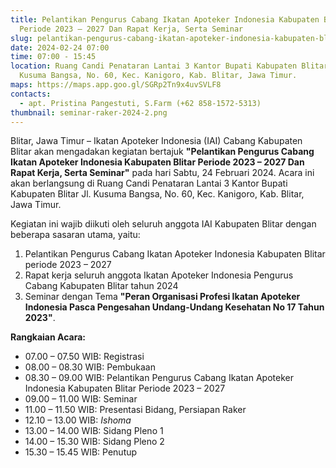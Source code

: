 ```yaml
---
title: Pelantikan Pengurus Cabang Ikatan Apoteker Indonesia Kabupaten Blitar
  Periode 2023 – 2027 Dan Rapat Kerja, Serta Seminar
slug: pelantikan-pengurus-cabang-ikatan-apoteker-indonesia-kabupaten-blitar-periode-2023-2027-dan-rapat-kerja-serta-seminar
date: 2024-02-24 07:00
time: 07:00 - 15:45
location: Ruang Candi Penataran Lantai 3 Kantor Bupati Kabupaten Blitar,  Jl.
  Kusuma Bangsa, No. 60, Kec. Kanigoro, Kab. Blitar, Jawa Timur.
maps: https://maps.app.goo.gl/SGRp2Tn9x4uvSVLF8
contacts:
  - apt. Pristina Pangestuti, S.Farm (+62 858-1572-5313)
thumbnail: seminar-raker-2024-2.png
---
```

Blitar, Jawa Timur – Ikatan Apoteker Indonesia (IAI) Cabang Kabupaten Blitar akan mengadakan kegiatan bertajuk **"Pelantikan Pengurus Cabang Ikatan Apoteker Indonesia Kabupaten Blitar Periode 2023 – 2027 Dan Rapat Kerja, Serta Seminar"** pada hari Sabtu, 24 Februari 2024. Acara ini akan berlangsung di Ruang Candi Penataran Lantai 3 Kantor Bupati Kabupaten Blitar Jl. Kusuma Bangsa, No. 60, Kec. Kanigoro, Kab. Blitar, Jawa Timur.

Kegiatan ini wajib diikuti oleh seluruh anggota IAI Kabupaten Blitar dengan beberapa sasaran utama, yaitu:

1. Pelantikan Pengurus Cabang Ikatan Apoteker Indonesia Kabupaten Blitar periode 2023 – 2027
2. Rapat kerja seluruh anggota Ikatan Apoteker Indonesia Pengurus Cabang Kabupaten Blitar tahun 2024
3. Seminar dengan Tema **"Peran Organisasi Profesi Ikatan Apoteker Indonesia Pasca Pengesahan Undang-Undang Kesehatan No 17 Tahun 2023"**.

**Rangkaian Acara:**

* 07.00 – 07.50 WIB: Registrasi
* 08.00 – 08.30 WIB: Pembukaan
* 08.30 – 09.00 WIB: Pelantikan Pengurus Cabang Ikatan Apoteker Indonesia Kabupaten Blitar Periode 2023 – 2027
* 09.00 – 11.00 WIB: Seminar
* 11.00 – 11.50 WIB: Presentasi Bidang, Persiapan Raker
* 12.10 – 13.00 WIB: *Ishoma*
* 13.00 – 14.00 WIB: Sidang Pleno 1
* 14.00 – 15.30 WIB: Sidang Pleno 2
* 15.30 – 15.45 WIB: Penutup
